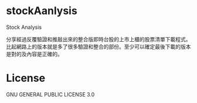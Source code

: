 # stockAanlysis
Stock Analysis

分享經過反覆驗證和推敲出來的整合版即時台股的上市上櫃的股票清單下載程式。比起網路上的版本就是多了很多驗證和整合的部份。至少可以確定最後下載的版本是對的及內容是正確的。

# License
GNU GENERAL PUBLIC LICENSE 3.0
